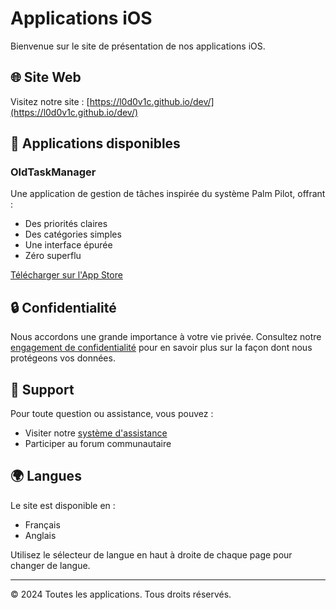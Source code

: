 # Applications iOS

Bienvenue sur le site de présentation de nos applications iOS.

## 🌐 Site Web

Visitez notre site : [https://l0d0v1c.github.io/dev/](https://l0d0v1c.github.io/dev/)

## 📱 Applications disponibles

### OldTaskManager
Une application de gestion de tâches inspirée du système Palm Pilot, offrant :
- Des priorités claires
- Des catégories simples
- Une interface épurée
- Zéro superflu

[Télécharger sur l'App Store](https://apps.apple.com/fr/app/oldtaskmanager/id6752569914)

## 🔒 Confidentialité

Nous accordons une grande importance à votre vie privée. Consultez notre [engagement de confidentialité](https://l0d0v1c.github.io/dev/privacy.html) pour en savoir plus sur la façon dont nous protégeons vos données.

## 💬 Support

Pour toute question ou assistance, vous pouvez :
- Visiter notre [système d'assistance](https://github.com/l0d0v1c/dev/issues)
- Participer au forum communautaire

## 🌍 Langues

Le site est disponible en :
- Français
- Anglais

Utilisez le sélecteur de langue en haut à droite de chaque page pour changer de langue.

---

© 2024 Toutes les applications. Tous droits réservés.